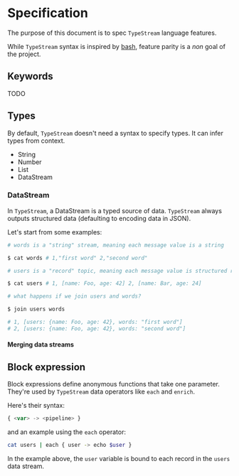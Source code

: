# Specification

The purpose of this document is to spec `TypeStream` language features.

While `TypeStream` syntax is inspired by
[bash](https://tiswww.case.edu/php/chet/bash/bashtop.html), feature parity is a
_non_ goal of the project.

## Keywords

TODO

## Types

By default, `TypeStream` doesn't need a syntax to specify types. It can infer
types from context.

- String
- Number
- List
- DataStream

### DataStream

In `TypeStream`, a DataStream is a typed source of data. `TypeStream` always
outputs structured data (defaulting to encoding data in JSON).

Let's start from some examples:

```sh
# words is a "string" stream, meaning each message value is a string

$ cat words # 1,"first word" 2,"second word"

# users is a "record" topic, meaning each message value is structured record (can be avro, json, protobuf, etc..)

$ cat users # 1, [name: Foo, age: 42] 2, [name: Bar, age: 24]

# what happens if we join users and words?

$ join users words

# 1, [users: {name: Foo, age: 42}, words: "first word"]
# 2, [users: {name: Foo, age: 42}, words: "second word"]
```

#### Merging data streams

## Block expression

Block expressions define anonymous functions that take one parameter. They're
used by `TypeStream` data operators like `each` and `enrich`.

Here's their syntax:

```js
{ <var> -> <pipeline> }
```

and an example using the `each` operator:

```sh
cat users | each { user -> echo $user }
```

In the example above, the `user` variable is bound to each record in the `users` data stream.
